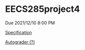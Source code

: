 # EECS285project4

Due 2021/12/10 8:00 PM

[Specification](https://eecs285.github.io/p4-budget/)

[Autograder (?)]()
